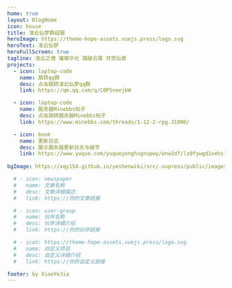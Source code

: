 ```yaml
---
home: true
layout: BlogHome
icon: house
title: 凌云仙梦群组服
heroImage: https://theme-hope-assets.vuejs.press/logo.svg
heroText: 凌云仙梦
heroFullScreen: true
tagline: 凌云之境 璀璨华光 踏破云霄 共赏仙景
projects:
  - icon: laptop-code
    name: 跳转qq群
    desc: 点击跳转凌云仙梦qq群
    link: https://qm.qq.com/q/C0PSneejbW

  - icon: laptop-code
    name: 服务器Minebbs帖子
    desc: 点击跳转服务器Minebbs帖子
    link: https://www.minebbs.com/threads/1-12-2-rpg.31000/

  - icon: book
    name: 更新日志
    desc: 展示服务器更新日志与细节
    link: https://www.yuque.com/yuqueyonghugnopwy/onw2df/lz0fywgd1xehs17w?#
  
bgImage: https://xqy154.github.io/yeshenwiki/src/.vupress/public/images/xuanchuantu1920x1080.jpg/

  # - icon: newspaper
  #   name: 文章名称
  #   desc: 文章详细描述
  #   link: https://你的文章链接

  # - icon: user-group
  #   name: 伙伴名称
  #   desc: 伙伴详细介绍
  #   link: https://你的伙伴链接

  # - icon: https://theme-hope-assets.vuejs.press/logo.svg
  #   name: 自定义项目
  #   desc: 自定义详细介绍
  #   link: https://你的自定义链接

footer: by XiaoYeJia
---
```




